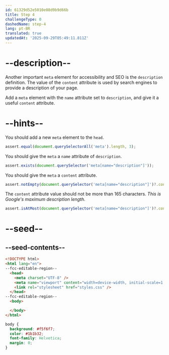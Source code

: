 ```yaml
---
id: 61329d52e5010e08d9b9d66b
title: Step 4
challengeType: 0
dashedName: step-4
lang: pt-BR
translated: true
updatedAt: '2025-09-29T05:49:11.811Z'
---
```


# --description--

Another important `meta` element for accessibility and SEO is the `description` definition. The value of the `content` attribute is used by search engines to provide a description of your page.

Add a `meta` element with the `name` attribute set to `description`, and give it a useful `content` attribute.

# --hints--

You should add a new `meta` element to the `head`.

```js
assert.equal(document.querySelectorAll('meta').length, 3);
```

You should give the `meta` a `name` attribute of `description`.

```js
assert.exists(document.querySelector('meta[name="description"]'));
```

You should give the `meta` a `content` attribute.

```js
assert.notEmpty(document.querySelector('meta[name="description"]')?.content);
```

The `content` attribute value should not be more than 165 characters. _This is Google's maximum description length._

```js
assert.isAtMost(document.querySelector('meta[name="description"]')?.content?.length, 165);
```

# --seed--

## --seed-contents--

```html
<!DOCTYPE html>
<html lang="en">
--fcc-editable-region--
  <head>
    <meta charset="UTF-8" />
    <meta name="viewport" content="width=device-width, initial-scale=1.0" />
    <link rel="stylesheet" href="styles.css" />
  </head>
--fcc-editable-region--
  <body>

  </body>
</html>

```

```css
body {
  background: #f5f6f7;
  color: #1b1b32;
  font-family: Helvetica;
  margin: 0;
}
```
